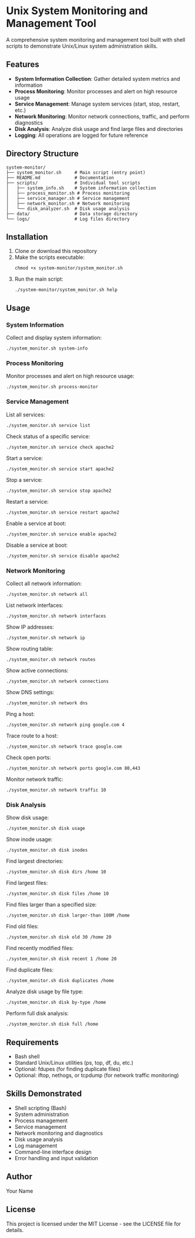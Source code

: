 # Unix System Monitoring and Management Tool

A comprehensive system monitoring and management tool built with shell scripts to demonstrate Unix/Linux system administration skills.

## Features

- **System Information Collection**: Gather detailed system metrics and information
- **Process Monitoring**: Monitor processes and alert on high resource usage
- **Service Management**: Manage system services (start, stop, restart, etc.)
- **Network Monitoring**: Monitor network connections, traffic, and perform diagnostics
- **Disk Analysis**: Analyze disk usage and find large files and directories
- **Logging**: All operations are logged for future reference

## Directory Structure

```
system-monitor/
├── system_monitor.sh     # Main script (entry point)
├── README.md             # Documentation
├── scripts/              # Individual tool scripts
│   ├── system_info.sh    # System information collection
│   ├── process_monitor.sh # Process monitoring
│   ├── service_manager.sh # Service management
│   ├── network_monitor.sh # Network monitoring
│   └── disk_analyzer.sh  # Disk usage analysis
├── data/                 # Data storage directory
└── logs/                 # Log files directory
```

## Installation

1. Clone or download this repository
2. Make the scripts executable:
   ```
   chmod +x system-monitor/system_monitor.sh
   ```
3. Run the main script:
   ```
   ./system-monitor/system_monitor.sh help
   ```

## Usage

### System Information

Collect and display system information:

```
./system_monitor.sh system-info
```

### Process Monitoring

Monitor processes and alert on high resource usage:

```
./system_monitor.sh process-monitor
```

### Service Management

List all services:

```
./system_monitor.sh service list
```

Check status of a specific service:

```
./system_monitor.sh service check apache2
```

Start a service:

```
./system_monitor.sh service start apache2
```

Stop a service:

```
./system_monitor.sh service stop apache2
```

Restart a service:

```
./system_monitor.sh service restart apache2
```

Enable a service at boot:

```
./system_monitor.sh service enable apache2
```

Disable a service at boot:

```
./system_monitor.sh service disable apache2
```

### Network Monitoring

Collect all network information:

```
./system_monitor.sh network all
```

List network interfaces:

```
./system_monitor.sh network interfaces
```

Show IP addresses:

```
./system_monitor.sh network ip
```

Show routing table:

```
./system_monitor.sh network routes
```

Show active connections:

```
./system_monitor.sh network connections
```

Show DNS settings:

```
./system_monitor.sh network dns
```

Ping a host:

```
./system_monitor.sh network ping google.com 4
```

Trace route to a host:

```
./system_monitor.sh network trace google.com
```

Check open ports:

```
./system_monitor.sh network ports google.com 80,443
```

Monitor network traffic:

```
./system_monitor.sh network traffic 10
```

### Disk Analysis

Show disk usage:

```
./system_monitor.sh disk usage
```

Show inode usage:

```
./system_monitor.sh disk inodes
```

Find largest directories:

```
./system_monitor.sh disk dirs /home 10
```

Find largest files:

```
./system_monitor.sh disk files /home 10
```

Find files larger than a specified size:

```
./system_monitor.sh disk larger-than 100M /home
```

Find old files:

```
./system_monitor.sh disk old 30 /home 20
```

Find recently modified files:

```
./system_monitor.sh disk recent 1 /home 20
```

Find duplicate files:

```
./system_monitor.sh disk duplicates /home
```

Analyze disk usage by file type:

```
./system_monitor.sh disk by-type /home
```

Perform full disk analysis:

```
./system_monitor.sh disk full /home
```

## Requirements

- Bash shell
- Standard Unix/Linux utilities (ps, top, df, du, etc.)
- Optional: fdupes (for finding duplicate files)
- Optional: iftop, nethogs, or tcpdump (for network traffic monitoring)

## Skills Demonstrated

- Shell scripting (Bash)
- System administration
- Process management
- Service management
- Network monitoring and diagnostics
- Disk usage analysis
- Log management
- Command-line interface design
- Error handling and input validation

## Author

Your Name

## License

This project is licensed under the MIT License - see the LICENSE file for details.

